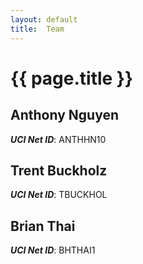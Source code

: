 ```yaml
---
layout: default
title:  Team
---
```


# {{ page.title }}


## Anthony Nguyen
***UCI Net ID***: ANTHHN10

## Trent Buckholz
***UCI Net ID***: TBUCKHOL

## Brian Thai
***UCI Net ID***: BHTHAI1
